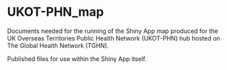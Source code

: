 # UKOT-PHN_map
Documents needed for the running of the Shiny App map produced for the UK Overseas Territories Public Health Network (UKOT-PHN) hub hosted on The Global Health Network (TGHN).

Published files for use within the Shiny App itself.
